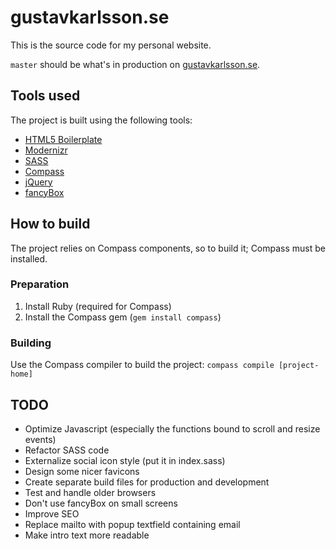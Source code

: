 # gustavkarlsson.se

This is the source code for my personal website.

`master` should be what's in production on [gustavkarlsson.se](http://gustavkarlsson.se/).

## Tools used
The project is built using the following tools:

- [HTML5 Boilerplate](http://html5boilerplate.com/)
- [Modernizr](http://modernizr.com/)
- [SASS](http://sass-lang.com/)
- [Compass](http://compass-style.org/)
- [jQuery](http://jquery.com/)
- [fancyBox](http://fancyapps.com/fancybox/)

## How to build
The project relies on Compass components, so to build it; Compass must be installed.

### Preparation
1. Install Ruby (required for Compass)
2. Install the Compass gem (`gem install compass`)

### Building
Use the Compass compiler to build the project: `compass compile [project-home]`

## TODO
- Optimize Javascript (especially the functions bound to scroll and resize events)
- Refactor SASS code
- Externalize social icon style (put it in index.sass)
- Design some nicer favicons
- Create separate build files for production and development
- Test and handle older browsers
- Don't use fancyBox on small screens
- Improve SEO
- Replace mailto with popup textfield containing email
- Make intro text more readable
